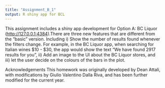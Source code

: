 ```yaml
---
title: "Assignment_B_1"
output: R shiny app for BCL 
---
```


This assignment includes a shiny app development for Option A: BC Liquor (http://127.0.0.1:4384).There are three new features that are different from the “basic” version. Including i) Show the number of results found whenever the filters change. For example, in the BC Liquor app, when searching for Italian wines $10 - $30, the app would show the text “We have found 2917 results for you”, ii) Add an image to the UI about the BC Liquor stores, and iii) let the user decide on the colours of the bars in the plot.

Acknowledgements
This homework was originally developed by Dean Attali, with modifications by Giulio Valentino Dalla Riva, and has been further modified for the current year.